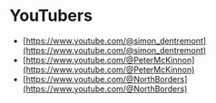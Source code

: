 # YouTubers

- [https://www.youtube.com/@simon_dentremont](https://www.youtube.com/@simon_dentremont)
- [https://www.youtube.com/@PeterMcKinnon](https://www.youtube.com/@PeterMcKinnon)
- [https://www.youtube.com/@NorthBorders](https://www.youtube.com/@NorthBorders)